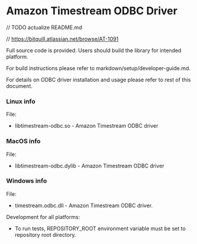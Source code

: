 # Amazon Timestream ODBC Driver
// TODO actualize README.md 

// https://bitquill.atlassian.net/browse/AT-1091

Full source code is provided. Users should build the library for intended platform.

For build instructions please refer to markdown/setup/developer-guide.md.

For details on ODBC driver installation and usage please refer to rest of this document.

### Linux info

File:

 * libtimestream-odbc.so - Amazon Timestream ODBC driver

### MacOS info

File:
 * libtimestream-odbc.dylib - Amazon Timestream ODBC driver

### Windows info

File:
 * timestream.odbc.dll - Amazon Timestream ODBC driver.

Development for all platforms:

 * To run tests, REPOSITORY_ROOT environment variable must be set to repository root directory.